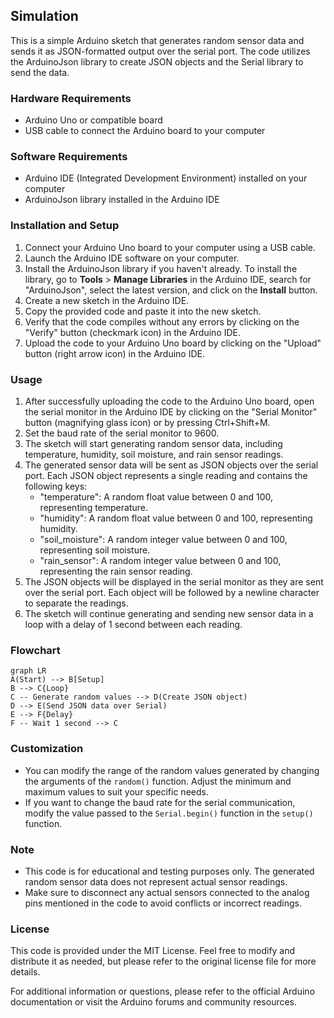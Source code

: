 ## Simulation

This is a simple Arduino sketch that generates random sensor data and sends it as JSON-formatted output over the serial port. The code utilizes the ArduinoJson library to create JSON objects and the Serial library to send the data.

### Hardware Requirements

- Arduino Uno or compatible board
- USB cable to connect the Arduino board to your computer

### Software Requirements

- Arduino IDE (Integrated Development Environment) installed on your computer
- ArduinoJson library installed in the Arduino IDE

### Installation and Setup

1. Connect your Arduino Uno board to your computer using a USB cable.
2. Launch the Arduino IDE software on your computer.
3. Install the ArduinoJson library if you haven't already. To install the library, go to **Tools** > **Manage Libraries** in the Arduino IDE, search for "ArduinoJson", select the latest version, and click on the **Install** button.
4. Create a new sketch in the Arduino IDE.
5. Copy the provided code and paste it into the new sketch.
6. Verify that the code compiles without any errors by clicking on the "Verify" button (checkmark icon) in the Arduino IDE.
7. Upload the code to your Arduino Uno board by clicking on the "Upload" button (right arrow icon) in the Arduino IDE.

### Usage

1. After successfully uploading the code to the Arduino Uno board, open the serial monitor in the Arduino IDE by clicking on the "Serial Monitor" button (magnifying glass icon) or by pressing Ctrl+Shift+M.
2. Set the baud rate of the serial monitor to 9600.
3. The sketch will start generating random sensor data, including temperature, humidity, soil moisture, and rain sensor readings.
4. The generated sensor data will be sent as JSON objects over the serial port. Each JSON object represents a single reading and contains the following keys:
   - "temperature": A random float value between 0 and 100, representing temperature.
   - "humidity": A random float value between 0 and 100, representing humidity.
   - "soil_moisture": A random integer value between 0 and 100, representing soil moisture.
   - "rain_sensor": A random integer value between 0 and 100, representing the rain sensor reading.
5. The JSON objects will be displayed in the serial monitor as they are sent over the serial port. Each object will be followed by a newline character to separate the readings.
6. The sketch will continue generating and sending new sensor data in a loop with a delay of 1 second between each reading.

### Flowchart

```mermaid
graph LR
A(Start) --> B[Setup]
B --> C{Loop}
C -- Generate random values --> D(Create JSON object)
D --> E(Send JSON data over Serial)
E --> F{Delay}
F -- Wait 1 second --> C
```

### Customization

- You can modify the range of the random values generated by changing the arguments of the `random()` function. Adjust the minimum and maximum values to suit your specific needs.
- If you want to change the baud rate for the serial communication, modify the value passed to the `Serial.begin()` function in the `setup()` function.

### Note

- This code is for educational and testing purposes only. The generated random sensor data does not represent actual sensor readings.
- Make sure to disconnect any actual sensors connected to the analog pins mentioned in the code to avoid conflicts or incorrect readings.

### License

This code is provided under the MIT License. Feel free to modify and distribute it as needed, but please refer to the original license file for more details.

For additional information or questions, please refer to the official Arduino documentation or visit the Arduino forums and community resources.

